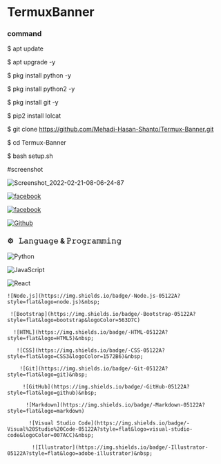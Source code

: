 # TermuxBanner



### command

$ apt update

$ apt upgrade -y

$ pkg install python -y

$ pkg install python2 -y

$ pkg install git -y

$ pip2 install lolcat

$ git clone https://github.com/Mehadi-Hasan-Shanto/Termux-Banner.git

$ cd Termux-Banner

$ bash setup.sh

#screenshot

![Screenshot_2022-02-21-08-06-24-87](https://user-images.githubusercontent.com/87250241/154878250-ae09d531-a974-49fc-97bf-91eff798b501.PNG)

[![facebook](https://img.shields.io/badge/facebook-Mehadi_Hasan_Shanto-lightgreen.svg?style=for-the-badge&logo=python.svg)](https://www.facebook.com/THA.BLACK.SHADOW)

[![facebook](https://img.shields.io/badge/facebook-PAGE:_BLACK_SHADOW-lightgreen.svg?style=for-the-badge&logo=python.svg)](https://www.facebook.com/BLACK.SHADOW.0021)

 [![Github](https://img.shields.io/badge/Github-SHANTO-143green?style=for-the-badge&logo=github)](https://github.com/Mehadi-Hasan-Shanto)

  ### ⚙️ &nbsp; 𝙻𝚊𝚗𝚐𝚞𝚊𝚐𝚎 & 𝙿𝚛𝚘𝚐𝚛𝚊𝚖𝚖𝚒𝚗𝚐

  

 ![Python](https://img.shields.io/badge/-Python-05122A?style=flat&logo=python)&nbsp; 

  ![JavaScript](https://img.shields.io/badge/-JavaScript-05122A?style=flat&logo=javascript)&nbsp; 

   ![React](https://img.shields.io/badge/-React-05122A?style=flat&logo=react)&nbsp; 

    ![Node.js](https://img.shields.io/badge/-Node.js-05122A?style=flat&logo=node.js)&nbsp; 

     ![Bootstrap](https://img.shields.io/badge/-Bootstrap-05122A?style=flat&logo=bootstrap&logoColor=563D7C)

      ![HTML](https://img.shields.io/badge/-HTML-05122A?style=flat&logo=HTML5)&nbsp; 

       ![CSS](https://img.shields.io/badge/-CSS-05122A?style=flat&logo=CSS3&logoColor=1572B6)&nbsp; 

        ![Git](https://img.shields.io/badge/-Git-05122A?style=flat&logo=git)&nbsp; 

         ![GitHub](https://img.shields.io/badge/-GitHub-05122A?style=flat&logo=github)&nbsp; 

          ![Markdown](https://img.shields.io/badge/-Markdown-05122A?style=flat&logo=markdown) 

           ![Visual Studio Code](https://img.shields.io/badge/-Visual%20Studio%20Code-05122A?style=flat&logo=visual-studio-code&logoColor=007ACC)&nbsp; 

            ![Illustrator](https://img.shields.io/badge/-Illustrator-05122A?style=flat&logo=adobe-illustrator)&nbsp; 

             
